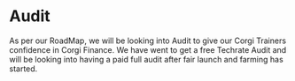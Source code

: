 # Audit


As per our RoadMap, we will be looking into Audit to give our Corgi Trainers confidence in Corgi Finance. 
We have went to get a free Techrate Audit and will be looking into having a paid full audit after fair launch and farming has started. 

